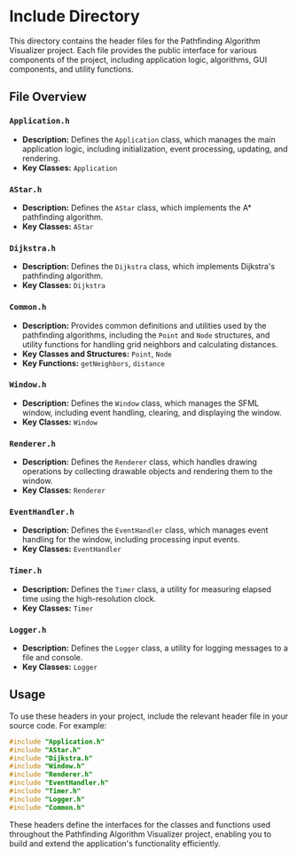 # Include Directory

This directory contains the header files for the Pathfinding Algorithm Visualizer project. Each file provides the public interface for various components of the project, including application logic, algorithms, GUI components, and utility functions.

## File Overview

### `Application.h`
- **Description:** Defines the `Application` class, which manages the main application logic, including initialization, event processing, updating, and rendering.
- **Key Classes:** `Application`

### `AStar.h`
- **Description:** Defines the `AStar` class, which implements the A* pathfinding algorithm.
- **Key Classes:** `AStar`

### `Dijkstra.h`
- **Description:** Defines the `Dijkstra` class, which implements Dijkstra's pathfinding algorithm.
- **Key Classes:** `Dijkstra`

### `Common.h`
- **Description:** Provides common definitions and utilities used by the pathfinding algorithms, including the `Point` and `Node` structures, and utility functions for handling grid neighbors and calculating distances.
- **Key Classes and Structures:** `Point`, `Node`
- **Key Functions:** `getNeighbors`, `distance`

### `Window.h`
- **Description:** Defines the `Window` class, which manages the SFML window, including event handling, clearing, and displaying the window.
- **Key Classes:** `Window`

### `Renderer.h`
- **Description:** Defines the `Renderer` class, which handles drawing operations by collecting drawable objects and rendering them to the window.
- **Key Classes:** `Renderer`

### `EventHandler.h`
- **Description:** Defines the `EventHandler` class, which manages event handling for the window, including processing input events.
- **Key Classes:** `EventHandler`

### `Timer.h`
- **Description:** Defines the `Timer` class, a utility for measuring elapsed time using the high-resolution clock.
- **Key Classes:** `Timer`

### `Logger.h`
- **Description:** Defines the `Logger` class, a utility for logging messages to a file and console.
- **Key Classes:** `Logger`

## Usage

To use these headers in your project, include the relevant header file in your source code. For example:

```cpp
#include "Application.h"
#include "AStar.h"
#include "Dijkstra.h"
#include "Window.h"
#include "Renderer.h"
#include "EventHandler.h"
#include "Timer.h"
#include "Logger.h"
#include "Common.h"
```
These headers define the interfaces for the classes and functions used throughout the Pathfinding Algorithm Visualizer project, enabling you to build and extend the application's functionality efficiently.